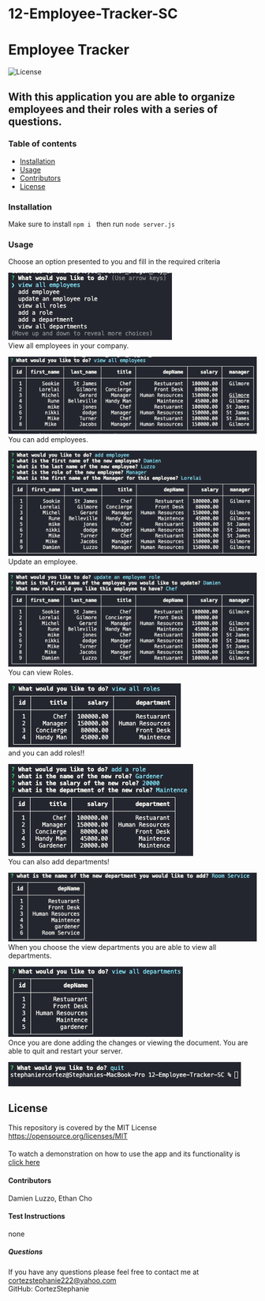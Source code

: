 # 12-Employee-Tracker-SC


#  Employee Tracker
![License](https://img.shields.io/badge/License-MIT-yellow.svg)
##  With this application you are able to organize employees and their roles with a series of questions. 
### Table of contents
- [Installation](#installation)
- [Usage](#usage)
- [Contributors](#contributors)
- [License](#license)
### Installation
Make sure to install ```npm i ``` then run ```node server.js```
### Usage
Choose an option presented to you and fill in the required criteria<br>

 ![!](/assets/options.png "Options")<br>
 View all employees in your company.
 
 ![!](/assets/view-all-employee.png "Empolyees!")<br>
 You can add employees.

 ![!](/assets/add-employee.png "Add Empolyees!")<br>
 Update an employee.

 ![!](/assets/update-employee.png "Update Employees!")<br>
 You can view Roles.

 ![!](/assets/view-roles.png "View Roles!")<br>
 and you can add roles!!

 ![!](/assets/add-role.png "Add Roles!")<br>
You can also add departments! 

 ![!](/assets/add-department.png "Add a Department!")<br>
 When you choose the view departments you are able to view all departments.

 ![!](/assets/view-departments.png "View Departments!")<br>
 Once you are done adding the changes or viewing the document. You are able to quit and restart your server.<br>

 ![!](/assets/quit.png "Quit!!")
## License
This repository is covered by the MIT License  <br> 
https://opensource.org/licenses/MIT

####
To watch a demonstration on how to use the app and its functionality is [click here](https://watch.screencastify.com/v/60oBiUYyUuayZqxkTjGS)
#### Contributors
Damien Luzzo, Ethan Cho
#### Test Instructions
none
##### Questions
If you have any questions please feel free to contact me at cortezstephanie222@yahoo.com <br>
GitHub: CortezStephanie